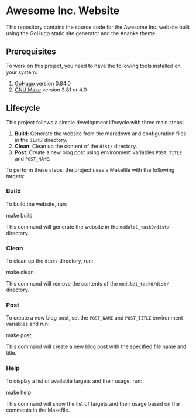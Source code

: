 # Awesome Inc. Website

This repository contains the source code for the Awesome Inc. website built using the GoHugo static site generator and the Ananke theme.

## Prerequisites

To work on this project, you need to have the following tools installed on your system:

1. [GoHugo](https://gohugo.io/getting-started/installing/) version 0.84.0
2. [GNU Make](https://www.gnu.org/software/make/) version 3.81 or 4.0

## Lifecycle

This project follows a simple development lifecycle with three main steps:

1. **Build**: Generate the website from the markdown and configuration files in the `dist/` directory.
2. **Clean**: Clean up the content of the `dist/` directory.
3. **Post**: Create a new blog post using environment variables `POST_TITLE` and `POST_NAME`.

To perform these steps, the project uses a Makefile with the following targets:

### Build

To build the website, run:

make build


This command will generate the website in the `module1_task0/dist/` directory.

### Clean

To clean up the `dist/` directory, run:

make clean

This command will remove the contents of the `module1_task0/dist/` directory.

### Post

To create a new blog post, set the `POST_NAME` and `POST_TITLE` environment variables and run:

make post

This command will create a new blog post with the specified file name and title.

### Help

To display a list of available targets and their usage, run:

make help

This command will show the list of targets and their usage based on the comments in the Makefile.